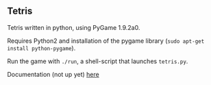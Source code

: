 ## Tetris

Tetris written in python, using PyGame 1.9.2a0.

Requires Python2 and installation of the pygame library (`sudo apt-get install python-pygame`).

Run the game with `./run`, a shell-script that launches `tetris.py`.

Documentation (not up yet) [here]("www.johnloeber.com/docs/tetris.html")

